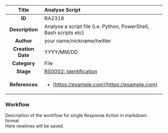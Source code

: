 | Title                       | Analyse Script         |
|:---------------------------:|:--------------------|
| **ID**                      | RA2318            |
| **Description**             | Analyse a script file (i.e. Python, PowerShell, Bash scripts etc)   |
| **Author**                  | your name/nickname/twitter        |
| **Creation Date**           | YYYY/MM/DD |
| **Category**                | File      |
| **Stage**                   |[RS0002: Identification](../Response_Stages/RS0002.md)| 
| **References** |<ul><li>[https://example.com](https://example.com)</li></ul>|

### Workflow

Description of the workflow for single Response Action in markdown format.  
Here newlines will be saved.  
